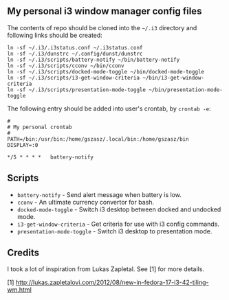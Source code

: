 My personal i3 window manager config files
------------------------------------------

The contents of repo should be cloned into the `~/.i3` directory and
following links should be created:

```
ln -sf ~/.i3/.i3status.conf ~/.i3status.conf
ln -sf ~/.i3/dunstrc ~/.config/dunst/dunstrc
ln -sf ~/.i3/scripts/battery-notify ~/bin/battery-notify
ln -sf ~/.i3/scripts/cconv ~/bin/cconv
ln -sf ~/.i3/scripts/docked-mode-toggle ~/bin/docked-mode-toggle
ln -sf ~/.i3/scripts/i3-get-window-criteria ~/bin/i3-get-window-criteria
ln -sf ~/.i3/scripts/presentation-mode-toggle ~/bin/presentation-mode-toggle
```

The following entry should be added into user's crontab, by `crontab -e`:

```
#
# My personal crontab
#
PATH=/bin:/usr/bin:/home/gszasz/.local/bin:/home/gszasz/bin
DISPLAY=:0

*/5 * * * *   battery-notify
```

Scripts
-------
* `battery-notify` - Send alert message when battery is low.
* `cconv` - An ultimate currency convertor for bash.
* `docked-mode-toggle` - Switch i3 desktop between docked and undocked mode.
* `i3-get-window-criteria` - Get criteria for use with i3 config commands.
* `presentation-mode-toggle` - Switch i3 desktop to presentation mode.


Credits
-------

I took a lot of inspiration from Lukas Zapletal. See [1] for more details.

[1] http://lukas.zapletalovi.com/2012/08/new-in-fedora-17-i3-42-tiling-wm.html
